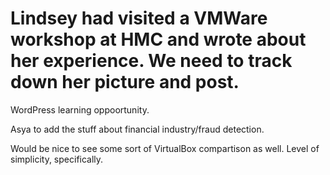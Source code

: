 # Lindsey had visited a VMWare workshop at HMC and wrote about her experience. We need to track down her picture and post.

WordPress learning oppoortunity.

Asya to add the stuff about financial industry/fraud detection.

Would be nice to see some sort of VirtualBox compartison as well. Level of simplicity, specifically.

